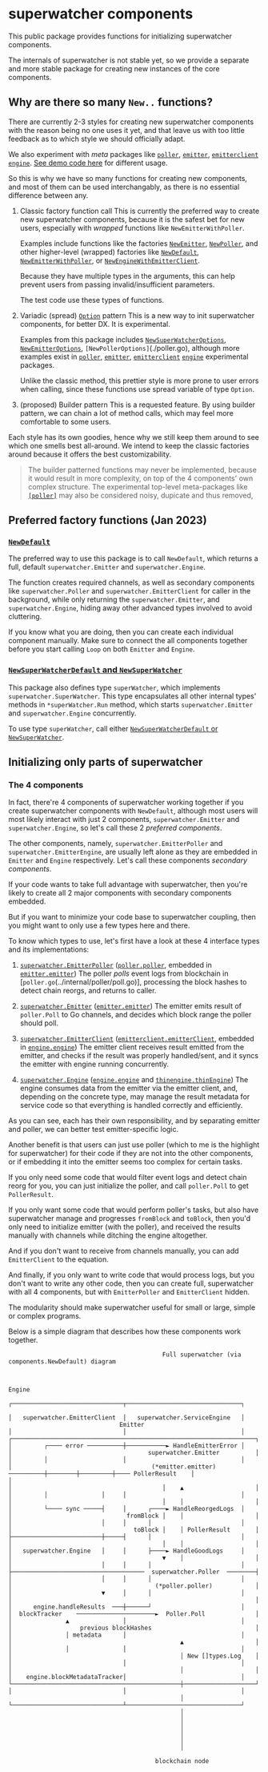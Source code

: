<!-- markdownlint-configure-file { "MD013": { "code_blocks": false } } -->

# superwatcher components

This public package provides functions for initializing superwatcher components.

The internals of superwatcher is not stable yet, so we provide a separate and
more stable package for creating new instances of the core components.

## Why are there so many `New..` functions?

There are currently 2-3 styles for creating new superwatcher components with the
reason being no one uses it yet, and that leave us with too little feedback as to
which style we should officially adapt.

We also experiment with _meta_ packages like [`poller`](../../poller/), [`emitter`](../../emitter/),
[`emitterclient`](../../emitterclient/) [`engine`](../../engine/).
[See demo code here](../../examples/demoservice/cmd/demofunc.go) for different usage.

So this is why we have so many functions for creating new components, and most of
them can be used interchangably, as there is no essential difference between any.

1. Classic factory function call
   This is currently the preferred way to create new superwatcher components,
   because it is the safest bet for new users, especially with _wrapped_ functions
   like `NewEmitterWithPoller`.

   Examples include functions like the factories [`NewEmitter`](./emitter.go), [`NewPoller`](./poller.go),
   and other higher-level (wrapped) factories like [`NewDefault`](./default.go),
   [`NewEmitterWithPoller`](./emitter.go), or [`NewEngineWithEmitterClient`](./engine.go).

   Because they have multiple types in the arguments, this can help prevent
   users from passing invalid/insufficient parameters.

   The test code use these types of functions.

2. Variadic (spread) [`Option`](./option.go) pattern
   This is a new way to init superwatcher components, for better DX. It is experimental.

   Examples from this package includes [`NewSuperWatcherOptions`](./superwatcher.go),
   [`NewEmitterOptions`](./emitter.go), `[NewPollerOptions]`(./poller.go),
   although more examples exist in [`poller`](../../poller/), [`emitter`](../../emitter/),
   [`emitterclient`](../../emitterclient/) [`engine`](../../engine/) experimental
   packages.

   Unlike the classic method, this prettier style is more prone to user errors
   when calling, since these functions use spread variable of type `Option`.

3. (proposed) Builder pattern
   This is a requested feature. By using builder pattern, we can chain a lot of
   method calls, which may feel more comfortable to some users.

Each style has its own goodies, hence why we still keep them around to see which
one smells best all-around. We intend to keep the classic factories around because
it offers the best customizability.

> The builder patterned functions may never be implemented, because it would result
> in more complexity, on top of the 4 components' own complex structure.
> The experimental top-level meta-packages like [`[poller]`](../../poller/) may also
> be considered noisy, dupicate and thus removed,

## Preferred factory functions (Jan 2023)

### [`NewDefault`](./default.go)

The preferred way to use this package is to call `NewDefault`, which returns a
full, default `superwatcher.Emitter` and `superwatcher.Engine`.

The function creates required channels, as well as secondary components like `superwatcher.Poller`
and `superwatcher.EmitterClient` for caller in the background, while only returning
the `superwatcher.Emitter`, and `superwatcher.Engine`, hiding away other advanced
types involved to avoid cluttering.

If you know what you are doing, then you can create each individual component manually.
Make sure to connect the all components together before you start calling `Loop`
on both `Emitter` and `Engine`.

### [`NewSuperWatcherDefault` and `NewSuperWatcher`](./superwatcher.go)

This package also defines type `superWatcher`, which implements `superwatcher.SuperWatcher`.
This type encapsulates all other internal types' methods in `*superWatcher.Run` method,
which starts `superwatcher.Emitter` and `superwatcher.Engine` concurrently.

To use type `superWatcher`, call either [`NewSuperWatcherDefault` or `NewSuperWatcher`](./superwatcher.go).

## Initializing only parts of superwatcher

### The 4 components

In fact, there're 4 components of superwatcher working together if you create superwatcher
components with `NewDefault`, although most users will most likely interact with
just 2 components, `superwatcher.Emitter` and `superwatcher.Engine`, so let's
call these 2 _preferred components_.

The other components, namely, `superwatcher.EmitterPoller`
and `superwatcher.EmitterEngine`, are usually left alone as they are embedded in
`Emitter` and `Engine` respectively. Let's call these components _secondary components_.

If your code wants to take full advantage with superwatcher, then you're likely to
create all 2 major components with secondary components embedded.

But if you want to minimize your code base to superwatcher coupling, then you might
want to only use a few types here and there.

To know which types to use, let's first have a look at these 4 interface types
and its implementations:

<!-- markdownlint-capture -->
<!-- markdownlint-disable MD013-->

1. [`superwatcher.EmitterPoller`](../../emitter_poller.go) ([`poller.poller`](../../internal/poller/poller.go), embedded in [`emitter.emitter`](../../internal/emitter/emitter.go))
   The poller _polls_ event logs from blockchain in [`poller.go`(../internal/poller/poll.go)],
   processing the block hashes to detect chain reorgs, and returns to caller.

2. [`superwatcher.Emitter`](../../emitter.go) ([`emitter.emitter`](../../internal/emitter/emitter.go))
   The emitter emits result of `poller.Poll` to Go channels, and decides which block range the poller should poll.

3. [`superwatcher.EmitterClient`](../../emitter_client.go) ([`emitterclient.emitterClient`](../../internal/emitterclient/client.go), embedded in [`engine.engine`](../../internal/engine/engine.go))
   The emitter client receives result emitted from the emitter, and checks if the result was properly handled/sent,
   and it syncs the emitter with engine running concurrently.

4. [`superwatcher.Engine`](../../engine.go) ([`engine.engine`](../../internal/engine/engine.go) and [`thinengine.thinEngine`](../../internal/thinengine/))
   The engine consumes data from the emitter via the emitter client, and, depending on the concrete type,
   may manage the result metadata for service code so that everything is handled correctly and efficiently.

<!-- markdownlint-restore -->

As you can see, each has their own responsibility, and by separating emitter
and poller, we can better test emitter-specific logic.

Another benefit is that users can just use poller (which to me is the highlight
for superwatcher) for their code if they are not into the other components, or if
embedding it into the emitter seems too complex for certain tasks.

If you only need some code that would filter event logs and detect chain reorg
for you, you can just initialize the poller, and call `poller.Poll` to get `PollerResult`.

If you only want some code that would perform poller's tasks, but also have
superwatcher manage and progresses `fromBlock` and `toBlock`, then you'd only need
to initialize emitter (with the poller), and received the results manually with channels
while ditching the engine altogether.

And if you don't want to receive from channels manually, you can add
`EmitterClient` to the equation.

And finally, if you only want to write code that would process logs, but you
don't want to write any other code, then you can create full, superwatcher
with all 4 components, but with `EmitterPoller` and `EmitterClient` hidden.

The modularity should make superwatcher useful for small or large, simple or
complex programs.

Below is a simple diagram that describes how these components work together.

```text
                                           Full superwatcher (via components.NewDefault) diagram


                                                                                                            Engine
                                                                              ┌───────────────────────────────┬────────────────────────────────┐
                                                                              │   superwatcher.EmitterClient  │   superwatcher.ServiceEngine   │
                               Emitter                                        │                               │                                │
┌────────────────────────────────────────────────────────────────────┐        │         ┌──── error ──────────┼───────────► HandleEmitterError │
│                                      superwatcher.Emitter          │        │         │                     │                                │
│                                       (*emitter.emitter) ──────────┼────────┼─────────┼──── PollerResult    │                                │
│                                          │    ▲                    │        │         │               │     │                                │
│                                          │    │                    │        │         └──── sync ─────┤     │      ┌────► HandleReorgedLogs  │
│                                fromBlock │    │                    │        │                         │     │      │                         │
│                                  toBlock │    │ PollerResult       │        ├─────────────────────────┼─────┤      │                         │
│                                          │    │                    │        │   superwatcher.Engine   │     │      ├────► HandleGoodLogs     │
│                                          ▼    │                    │        │                         │     │      │                         │
├─────────────────────────────────────  superwatcher.Poller  ────────┤        │                         │     │      │                         │
│                                        (*poller.poller)            │        │                         ▼     │      │                         │
│                                                                    │        │      engine.handleResults  ───┼──────┘                         │
│  blockTracker    ──────────────────────►  Poller.Poll              │        │               ▲               │                                │
│                   previous blockHashes                             │        │               │ metadata      │                                │
│                                               ▲                    │        │               │               │                                │
│                                               │ New []types.Log    │        │                               │                                │
│                                               │                    │        │    engine.blockMetadataTracker│                                │
└───────────────────────────────────────────────┼────────────────────┘        │                               │                                │
                                                │                             └───────────────────────────────┴────────────────────────────────┘
                                                │
                                                │
                                                │
                                                │
                                                │
                                                │

                                         blockchain node

```
